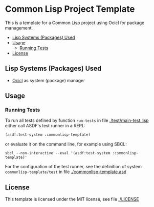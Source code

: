# Common Lisp Project Template

This is a template for a Common Lisp project using Ocicl for package management.

- [Lisp Systems (Packages) Used](#lisp-systems-packages-used)
- [Usage](#usage)
  - [Running Tests](#running-tests)
- [License](#license)

## Lisp Systems (Packages) Used

- [Ocicl](https://github.com/ocicl/ocicl) as system (package) manager

## Usage

### Running Tests

To run all tests defined by function `run-tests` in file [./test/main-test.lisp](./test/main-test.lisp) either call ASDF's test runner in a REPL:

```lisp
(asdf:test-system :commonlisp-template)
```

or evaluate it on the command line, for example using SBCL:

```shell
sbcl --non-interactive --eval '(asdf:test-system :commonlisp-template)'
```

For the configuration of the test runner, see the definition of system `commonlisp-template/test` in file [./commonlisp-template.asd](./commonlisp-template.asd)

## License

This template is licensed under the MIT license, see file [./LICENSE](./LICENSE)

